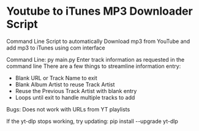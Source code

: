 # Youtube to iTunes MP3 Downloader Script

Command Line Script to automatically Download mp3 from YouTube and add mp3 to iTunes using com interface

Command Line: py main.py
Enter track information as requested in the command line
There are a few things to streamline information entry:

- Blank URL or Track Name to exit
- Blank Album Artist to reuse Track Artist
- Reuse the Previous Track Artist with blank entry
- Loops until exit to handle multiple tracks to add

Bugs:
Does not work with URLs from YT playlists

If the yt-dlp stops working, try updating: pip install --upgrade yt-dlp
